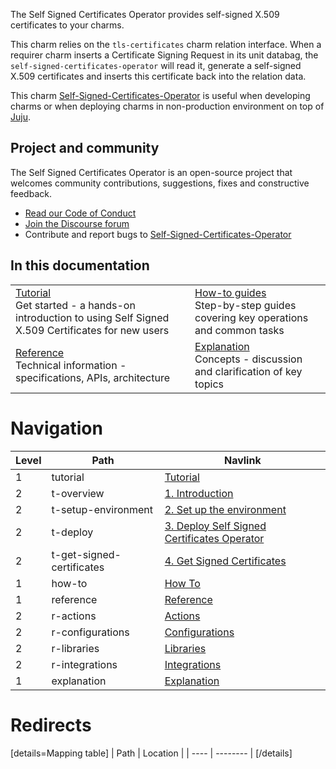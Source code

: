 The Self Signed Certificates Operator provides self-signed X.509 certificates to your charms.

This charm relies on the `tls-certificates` charm relation interface. When a requirer charm inserts a Certificate Signing Request in its unit databag, the `self-signed-certificates-operator` will read it, generate a self-signed X.509 certificates and
inserts this certificate back into the relation data.

This charm [Self-Signed-Certificates-Operator](https://github.com/canonical/self-signed-certificates-operator) is useful when developing charms or when deploying charms in non-production environment on top of [Juju](https://juju.is/).

## Project and community
The Self Signed Certificates Operator is an open-source project that welcomes community contributions, suggestions, fixes and constructive feedback.
- [Read our Code of Conduct](https://ubuntu.com/community/code-of-conduct)
- [Join the Discourse forum](https://discourse.charmhub.io/tag/self-signed-certificates)
- Contribute and report bugs to [Self-Signed-Certificates-Operator](https://github.com/canonical/self-signed-certificates-operator)

## In this documentation
|                                                                                                                                                                                         |                                                                                                                                                      |
|-----------------------------------------------------------------------------------------------------------------------------------------------------------------------------------------|------------------------------------------------------------------------------------------------------------------------------------------------------|
| [Tutorial](/t/self-signed-x-509-certificates-tutorial-overview/11600?channel=edge) </br>  Get started - a hands-on introduction to using Self Signed X.509 Certificates for new users </br> | [How-to guides]() </br> Step-by-step guides covering key operations and common tasks    |
| [Reference](https://charmhub.io/self-signed-certificates/actions?channel=edge) </br> Technical information - specifications, APIs, architecture                                         | [Explanation]() </br> Concepts - discussion and clarification of key topics |

# Navigation

| Level | Path                      | Navlink                                                                                                  |
| ----- |---------------------------|----------------------------------------------------------------------------------------------------------|
| 1 | tutorial                  | [Tutorial]()                                                                                             |
| 2 | t-overview                | [1. Introduction](/t/self-signed-x-509-certificates-tutorial-overview/11600)                             |
| 2 | t-setup-environment       | [2. Set up the environment](/t/self-signed-x-509-certificates-tutorial-setup-environment/11599)          |
| 2 | t-deploy                  | [3. Deploy Self Signed Certificates Operator](/t/self-signed-x-509-certificates-tutorial-overview/11600) |
| 2 | t-get-signed-certificates | [4. Get Signed Certificates](/t/self-signed-x-509-certificates-tutorial-get-signed-certificates/11598)   |
| 1 | how-to                    | [How To]()                                                                                               |
| 1 | reference                 | [Reference]()                                                                                            |
| 2 | r-actions                 | [Actions](https://charmhub.io/self-signed-certificates/actions?channel=edge)                             |
| 2 | r-configurations          | [Configurations](https://charmhub.io/self-signed-certificates/configure?channel=edge)                    |
| 2 | r-libraries               | [Libraries](https://charmhub.io/self-signed-certificates/libraries?channel=edge)                         |
| 2 | r-integrations            | [Integrations](https://charmhub.io/self-signed-certificates/integrations?channel=edge)                   |
| 1 | explanation               | [Explanation]()                                                                                          |


# Redirects

[details=Mapping table]
| Path | Location |
| ---- | -------- |
[/details]